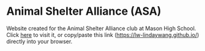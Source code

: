 # Animal Shelter Alliance (ASA)

Website created for the Animal Shelter Alliance club at Mason High School. Click <a href="https://lw-lindaywang.github.io/">here</a> to visit it, or copy/paste this link 
(https://lw-lindaywang.github.io/) directly into your browser.
